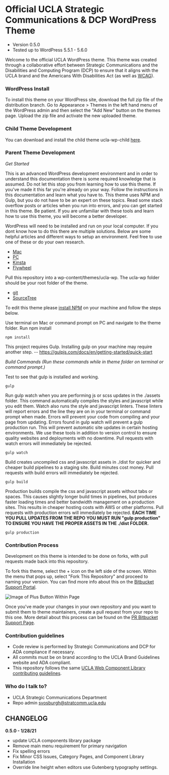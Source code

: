 # Official UCLA Strategic Communications & DCP WordPress Theme #

* Version 0.5.0
* Tested up to WordPress 5.5.1 - 5.6.0


Welcome to the official UCLA WordPress theme. This theme was created through a collaborative effort between Strategic Communications and the Disabilities and Computing Program (DCP) to ensure that it aligns with the UCLA brand and the Americans With Disabilities Act (as well as [WCAG](https://www.w3.org/TR/WCAG21/)).


### WordPress Install ###
To install this theme on your WordPress site, download the full zip file of the distribution branch. Go to Appearance > Themes in the left hand menu of the WordPress admin and then select the "Add New" button on the themes page. Upload the zip file and activate the new uploaded theme.

### Child Theme Development ###
You can download and install the child theme ucla-wp-child [here](https://bitbucket.org/uclaucomm/ucla-wp-child/src/distribution/).

### Parent Theme Development ###

*Get Started*

This is an advanced WordPress development environment and in order to understand this documentation there is some required knowledge that is assumed. Do not let this stop you from learning how to use this theme. If you've made it this far you're already on your way. Follow the instructions in this documentation and learn what you have to. This theme uses NPM and Gulp, but you do not have to be an expert on these topics. Read some stack overflow posts or articles when you run into errors, and you can get started in this theme. Be patient. If you are unfamiliar with these tools and learn how to use this theme, you will become a better developer.

WordPress will need to be installed and run on your local computer. If you dont know how to do this there are multiple solutions. Below are some helpful articles and different ways to setup an environment. Feel free to use one of these or do your own research.
* [Mac](https://www.themeum.com/install-wordpress-localhost/)
* [PC](https://themeisle.com/blog/install-xampp-and-wordpress-locally/)
* [Kinsta](https://kinsta.com/blog/install-wordpress-locally/)
* [Flywheel](https://localwp.com/)


Pull this repository into a wp-content/themes/ucla-wp. The ucla-wp folder should be your root folder of the theme.
* [git](https://git-scm.com/doc)
* [SourceTree](https://www.sourcetreeapp.com/)

To edit this theme please [install NPM](https://www.npmjs.com/get-npm) on your machine and follow the steps below.


Use terminal on Mac or command prompt on PC and navigate to the theme folder. Run npm install
```
npm install
```

This project requires Gulp. Installing gulp on your machine may require another step. -- https://gulpjs.com/docs/en/getting-started/quick-start


*Build Commands (Run these commands while in theme folder on terminal or command prompt.)*

Test to see that gulp is installed and working.
```
gulp
```

Run gulp watch when you are performing js or scss updates in the ./assets folder. This command automatically compiles the styles and javascript while you edit them. Watch also runs the style and javascript linters. These linters will report errors and the line they are on in your terminal or command prompt when made. Errors will prevent your code from compiling and your page from updating. Errors found in gulp watch will prevent a gulp production run. This will prevent automatic site updates in certain hosting environments. We use these tools in addition to version control to ensure quality websites and deployments with no downtime. Pull requests with watch errors will immediately be rejected.
```
gulp watch
```

Build creates uncompiled css and javascript assets in ./dist for quicker and cheaper build pipelines to a staging site. Build minutes cost money. Pull requests with build errors will immediately be rejected.
```
gulp build
```

Production builds compile the css and javascript assets without tabs or spaces. This causes slightly longer build times in pipelines, but produces faster loading times and better bandwidth management on a production sites. This results in cheaper hosting costs with AWS or other platforms. Pull requests with production errors will immediately be rejected.
**EACH TIME YOU PULL UPDATES FROM THE REPO YOU MUST RUN "gulp production" TO ENSURE YOU HAVE THE PROPER ASSETS IN THE ./dist FOLDER.**
```
gulp production
```

### Contribution Process ###

Development on this theme is intended to be done on forks, with pull requests made back into this repository.

To fork this theme, select the + icon on the left side of the screen. Within the menu that pops up, select "Fork This Repository" and proceed to naming your version. You can find more info about this on the [Bitbucket Support Portal](https://support.atlassian.com/bitbucket-cloud/docs/fork-a-repository/).

![Image of Plus Button Within Page](https://i.imgur.com/uEwqW3P.png)

Once you've made your changes in your own repository and you want to submit them to theme maintainers, create a pull request from your repo to this one. More detail about this process can be found on the [PR Bitbucket Support Page](https://support.atlassian.com/bitbucket-cloud/docs/create-a-pull-request-to-merge-your-change/).

### Contribution guidelines ###

* Code review is performed by Strategic Communications and DCP for ADA compliance if necessary.
* All commits must be on brand according to the UCLA Brand Guidelines website and ADA compliant.
* This repository follows the same [UCLA Web Component Library contributing guidelines](https://ucla-fractal.s3-us-west-1.amazonaws.com/build/docs/contribute/contributing.html).

### Who do I talk to? ###

* UCLA Strategic Communications Department
* Repo admin svosburgh@stratcomm.ucla.edu

## CHANGELOG ##

**0.5.0 - 1/28/21**

* update UCLA components library package
* Remove main menu requirement for primary navigation
* Fix spelling errors
* Fix Minor CSS Issues, Category Pages, and Component Library Installation
* Override line height when editors use Gutenberg typography settings.
